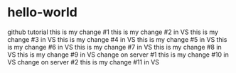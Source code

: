 # hello-world
github tutorial
this is my change #1
this is my change #2 in VS
this is my change #3 in VS
this is my change #4 in VS
this is my change #5 in VS
this is my change #6 in VS
this is my change #7 in VS
this is my change #8 in VS
this is my change #9 in VS
change on server #1
this is my change #10 in VS
change on server #2
this is my change #11 in VS